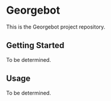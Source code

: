 # Georgebot

This is the Georgebot project repository.

## Getting Started

To be determined.

## Usage

To be determined.